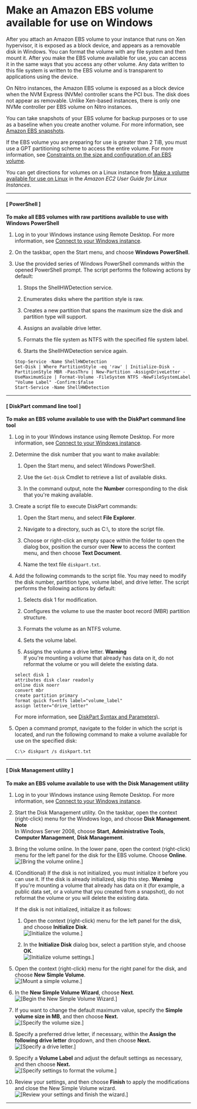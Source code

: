 # Make an Amazon EBS volume available for use on Windows<a name="ebs-using-volumes"></a>

After you attach an Amazon EBS volume to your instance that runs on Xen hypervisor, it is exposed as a block device, and appears as a removable disk in Windows\. You can format the volume with any file system and then mount it\. After you make the EBS volume available for use, you can access it in the same ways that you access any other volume\. Any data written to this file system is written to the EBS volume and is transparent to applications using the device\.

On Nitro instances, the Amazon EBS volume is exposed as a block device when the NVM Express \(NVMe\) controller scans the PCI bus\. The disk does not appear as removable\. Unlike Xen\-based instances, there is only one NVMe controller per EBS volume on Nitro instances\.

You can take snapshots of your EBS volume for backup purposes or to use as a baseline when you create another volume\. For more information, see [Amazon EBS snapshots](EBSSnapshots.md)\.

If the EBS volume you are preparing for use is greater than 2 TiB, you must use a GPT partitioning scheme to access the entire volume\. For more information, see [Constraints on the size and configuration of an EBS volume](volume_constraints.md)\.

You can get directions for volumes on a Linux instance from [Make a volume available for use on Linux](https://docs.aws.amazon.com/AWSEC2/latest/UserGuide/ebs-using-volumes.html) in the *Amazon EC2 User Guide for Linux Instances*\.

------
#### [ PowerShell ]

**To make all EBS volumes with raw partitions available to use with Windows PowerShell**

1. Log in to your Windows instance using Remote Desktop\. For more information, see [Connect to your Windows instance](connecting_to_windows_instance.md)\.

1. On the taskbar, open the Start menu, and choose **Windows PowerShell**\.

1. Use the provided series of Windows PowerShell commands within the opened PowerShell prompt\. The script performs the following actions by default:

   1. Stops the ShellHWDetection service\.

   1. Enumerates disks where the partition style is raw\.

   1. Creates a new partition that spans the maximum size the disk and partition type will support\.

   1. Assigns an available drive letter\.

   1. Formats the file system as NTFS with the specified file system label\.

   1. Starts the ShellHWDetection service again\.

   ```
   Stop-Service -Name ShellHWDetection
   Get-Disk | Where PartitionStyle -eq 'raw' | Initialize-Disk -PartitionStyle MBR -PassThru | New-Partition -AssignDriveLetter -UseMaximumSize | Format-Volume -FileSystem NTFS -NewFileSystemLabel "Volume Label" -Confirm:$false
   Start-Service -Name ShellHWDetection
   ```

------
#### [ DiskPart command line tool ]

**To make an EBS volume available to use with the DiskPart command line tool**

1. Log in to your Windows instance using Remote Desktop\. For more information, see [Connect to your Windows instance](connecting_to_windows_instance.md)\.

1. Determine the disk number that you want to make available:

   1. Open the Start menu, and select Windows PowerShell\.

   1. Use the `Get-Disk` Cmdlet to retrieve a list of available disks\.

   1. In the command output, note the **Number** corresponding to the disk that you're making available\.

1. Create a script file to execute DiskPart commands:

   1. Open the Start menu, and select **File Explorer**\.

   1. Navigate to a directory, such as C:\\, to store the script file\.

   1. Choose or right\-click an empty space within the folder to open the dialog box, position the cursor over **New** to access the context menu, and then choose **Text Document**\.

   1. Name the text file `diskpart.txt`\.

1. Add the following commands to the script file\. You may need to modify the disk number, partition type, volume label, and drive letter\. The script performs the following actions by default:

   1. Selects disk 1 for modification\.

   1. Configures the volume to use the master boot record \(MBR\) partition structure\.

   1. Formats the volume as an NTFS volume\.

   1. Sets the volume label\.

   1. Assigns the volume a drive letter\.
**Warning**  
If you're mounting a volume that already has data on it, do not reformat the volume or you will delete the existing data\.

   ```
   select disk 1 
   attributes disk clear readonly 
   online disk noerr
   convert mbr 
   create partition primary 
   format quick fs=ntfs label="volume_label" 
   assign letter="drive_letter"
   ```

   For more information, see [DiskPart Syntax and Parameters](https://docs.microsoft.com/en-us/previous-versions/windows/it-pro/windows-vista/cc766465(v=ws.10)#diskpart-syntax-and-parameters)\.

1. Open a command prompt, navigate to the folder in which the script is located, and run the following command to make a volume available for use on the specified disk:

   ```
   C:\> diskpart /s diskpart.txt
   ```

------
#### [ Disk Management utility ]

**To make an EBS volume available to use with the Disk Management utility**

1. Log in to your Windows instance using Remote Desktop\. For more information, see [Connect to your Windows instance](connecting_to_windows_instance.md)\.

1. Start the Disk Management utility\. On the taskbar, open the context \(right\-click\) menu for the Windows logo, and choose **Disk Management**\.
**Note**  
In Windows Server 2008, choose **Start**, **Administrative Tools**, **Computer Management**, **Disk Management**\.

1. Bring the volume online\. In the lower pane, open the context \(right\-click\) menu for the left panel for the disk for the EBS volume\. Choose **Online**\.  
![\[Bring the volume online.\]](http://docs.aws.amazon.com/AWSEC2/latest/WindowsGuide/images/windows-2016-volume-online.png)

1. \(Conditional\) If the disk is not initialized, you must initialize it before you can use it\. If the disk is already initialized, skip this step\.
**Warning**  
If you're mounting a volume that already has data on it \(for example, a public data set, or a volume that you created from a snapshot\), do not reformat the volume or you will delete the existing data\.

   If the disk is not initialized, initialize it as follows:

   1. Open the context \(right\-click\) menu for the left panel for the disk, and choose **Initialize Disk**\.  
![\[Initialize the volume.\]](http://docs.aws.amazon.com/AWSEC2/latest/WindowsGuide/images/windows-2016-volume-initialize.png)

   1. In the **Initialize Disk** dialog box, select a partition style, and choose **OK**\.  
![\[Initialize volume settings.\]](http://docs.aws.amazon.com/AWSEC2/latest/WindowsGuide/images/windows-2016-volume-initialize-settings.png)

1. Open the context \(right\-click\) menu for the right panel for the disk, and choose **New Simple Volume**\.  
![\[Mount a simple volume.\]](http://docs.aws.amazon.com/AWSEC2/latest/WindowsGuide/images/windows-2016-new-simple-volume.png)

1. In the **New Simple Volume Wizard**, choose **Next**\.  
![\[Begin the New Simple Volume Wizard.\]](http://docs.aws.amazon.com/AWSEC2/latest/WindowsGuide/images/windows-2016-new-simple-volume-wizard-welcome.png)

1. If you want to change the default maximum value, specify the **Simple volume size in MB**, and then choose **Next\.**  
![\[Specify the volume size.\]](http://docs.aws.amazon.com/AWSEC2/latest/WindowsGuide/images/windows-2016-new-simple-volume-wizard-size.png)

1. Specify a preferred drive letter, if necessary, within the **Assign the following drive letter** dropdown, and then choose **Next\.**  
![\[Specify a drive letter.\]](http://docs.aws.amazon.com/AWSEC2/latest/WindowsGuide/images/windows-2016-new-simple-volume-wizard-letter.png)

1. Specify a **Volume Label** and adjust the default settings as necessary, and then choose **Next\.**  
![\[Specify settings to format the volume.\]](http://docs.aws.amazon.com/AWSEC2/latest/WindowsGuide/images/windows-2016-new-simple-volume-wizard-format.png)

1. Review your settings, and then choose **Finish** to apply the modifications and close the New Simple Volume wizard\.  
![\[Review your settings and finish the wizard.\]](http://docs.aws.amazon.com/AWSEC2/latest/WindowsGuide/images/windows-2016-new-simple-volume-wizard-finish.png)

------